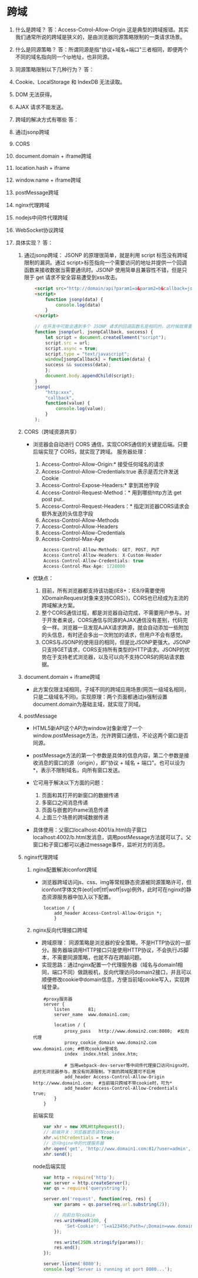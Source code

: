 # 跨域
1. 什么是跨域？
答：Access-Cotrol-Allow-Origin 这是典型的跨域报错。其实我们通常所说的跨域是狭义的，是由浏览器同源策略限制的一类请求场景。

2. 什么是同源策略？
答：所谓同源是指"协议+域名+端口"三者相同，即便两个不同的域名指向同一个ip地址，也非同源。

3. 同源策略限制以下几种行为？
答：
1. Cookie、LocalStorage 和 IndexDB 无法读取。
2. DOM 无法获得。
3. AJAX 请求不能发送。


4.  跨域的解决方式有哪些
答：
1. 通过jsonp跨域
2. CORS
3. document.domain + iframe跨域
4. location.hash + iframe
5. window.name + iframe跨域
6. postMessage跨域
7. nginx代理跨域
8. nodejs中间件代理跨域
9. WebSocket协议跨域


5.  具体实现？
答：
    1. 通过jsonp跨域： JSONP 的原理很简单，就是利用  script  标签没有跨域限制的漏洞。通过 script>标签指向一个需要访问的地址并提供一个回调函数来接收数据当需要通讯时。JSONP 使用简单且兼容性不错，但是只限于 get 请求不安全容易遭受到xss攻击。

        ```html
            <script src="http://domain/api?param1=a&param2=b&callback=jsonp"></script>
            <script>
                function jsonp(data) {
                    console.log(data)
                }
            </script>
        ``` 

        ```js 
            // 在开发中可能会遇到多个 JSONP 请求的回调函数名是相同的，这时候就需要自己封装一个 JSONP，以下是简单实现
            function jsonp(url, jsonpCallback, success) {
                let script = document.createElement("script");
                script.src = url;
                script.async = true;
                script.type = "text/javascript";
                window[jsonpCallback] = function(data) {
                success && success(data);
                };
                document.body.appendChild(script);
            }
            jsonp(
                "http:xxx",
                "callback",
                function(value) {
                    console.log(value);
                }
            ); 
        ```

    2. CORS（跨域资源共享）
        + 浏览器会自动进行 CORS 通信，实现CORS通信的关键是后端。只要后端实现了 CORS，就实现了跨域。
        服务器处理：
            1. Access-Control-Allow-Origin:* 接受任何域名的请求
            2. Access-Control-Allow-Credentials:true 表示是否允许发送Cookie
            3. Access-Control-Expose-Headers:* 拿到其他字段
            4. Access-Control-Request-Method：* 用到哪些http方法 get post put..
            5. Access-Control-Request-Headers：* 指定浏览器CORS请求会额外发送的头信息字段
            6. Access-Control-Allow-Methods
            7. Access-Control-Allow-Headers
            8. Access-Control-Allow-Credentials
            9. Access-Control-Max-Age

            ``` js
                Access-Control-Allow-Methods: GET, POST, PUT
                Access-Control-Allow-Headers: X-Custom-Header
                Access-Control-Allow-Credentials: true
                Access-Control-Max-Age: 1728000
            ```

        + 优缺点：
            1. 目前，所有浏览器都支持该功能(IE8+：IE8/9需要使用XDomainRequest对象来支持CORS）)，CORS也已经成为主流的跨域解决方案。
            2. 整个CORS通信过程，都是浏览器自动完成，不需要用户参与。对于开发者来说，CORS通信与同源的AJAX通信没有差别，代码完全一样。浏览器一旦发现AJAX请求跨源，就会自动添加一些附加的头信息，有时还会多出一次附加的请求，但用户不会有感觉。
            3. CORS与JSONP的使用目的相同，但是比JSONP更强大。JSONP只支持GET请求，CORS支持所有类型的HTTP请求。JSONP的优势在于支持老式浏览器，以及可以向不支持CORS的网站请求数据。

    3. document.domain + iframe跨域
        + 此方案仅限主域相同，子域不同的跨域应用场景(网页一级域名相同，只是二级域名不同)。实现原理：两个页面都通过js强制设置document.domain为基础主域，就实现了同域。

    4. postMessage
        + HTML5新API这个API为window对象新增了一个window.postMessage方法，允许跨窗口通信，不论这两个窗口是否同源。
        + postMessage方法的第一个参数是具体的信息内容，第二个参数是接收消息的窗口的源（origin），即"协议 + 域名 + 端口"。也可以设为*，表示不限制域名，向所有窗口发送。
        
        + 它可用于解决以下方面的问题：
            1. 页面和其打开的新窗口的数据传递
            2. 多窗口之间消息传递
            3. 页面与嵌套的iframe消息传递
            4. 上面三个场景的跨域数据传递
        + 具体使用：父窗口localhost:4001/a.html向子窗口localhost:4002/b.html发消息，调用postMessage方法就可以了。父窗口和子窗口都可以通过message事件，监听对方的消息。
    
    5. nginx代理跨域
        1. nginx配置解决iconfont跨域
            + 浏览器跨域访问js、css、img等常规静态资源被同源策略许可，但iconfont字体文件(eot|otf|ttf|woff|svg)例外，此时可在nginx的静态资源服务器中加入以下配置。

            ```nginx
                location / {
                    add_header Access-Control-Allow-Origin *;
                    }
            ```

        2. nginx反向代理接口跨域
            + 跨域原理： 同源策略是浏览器的安全策略，不是HTTP协议的一部分。服务器端调用HTTP接口只是使用HTTP协议，不会执行JS脚本，不需要同源策略，也就不存在跨越问题。
            + 实现思路：通过nginx配置一个代理服务器（域名与domain1相同，端口不同）做跳板机，反向代理访问domain2接口，并且可以顺便修改cookie中domain信息，方便当前域cookie写入，实现跨域登录。

            ```nginx
                #proxy服务器
                server {
                    listen       81;
                    server_name  www.domain1.com;

                    location / {
                        proxy_pass   http://www.domain2.com:8080;  #反向代理
                        proxy_cookie_domain www.domain2.com www.domain1.com; #修改cookie里域名
                        index  index.html index.htm;

                        # 当用webpack-dev-server等中间件代理接口访问nignx时，此时无浏览器参与，故没有同源限制，下面的跨域配置可不启用
                        add_header Access-Control-Allow-Origin http://www.domain1.com;  #当前端只跨域不带cookie时，可为*
                        add_header Access-Control-Allow-Credentials true;
                    }
                }
            ```

            前端实现

            ```js
                var xhr = new XMLHttpRequest();
                // 前端开关：浏览器是否读写cookie
                xhr.withCredentials = true;
                // 访问nginx中的代理服务器
                xhr.open('get', 'http://www.domain1.com:81/?user=admin', true);
                xhr.send();
            ```

            node后端实现

            ```js
                var http = require('http');
                var server = http.createServer();
                var qs = require('querystring');

                server.on('request', function(req, res) {
                    var params = qs.parse(req.url.substring(2));

                    // 向前台写cookie
                    res.writeHead(200, {
                        'Set-Cookie': 'l=a123456;Path=/;Domain=www.domain2.com;HttpOnly'   // HttpOnly:脚本无法读取
                    });

                    res.write(JSON.stringify(params));
                    res.end();
                });

                server.listen('8080');
                console.log('Server is running at port 8080...');
            ```

